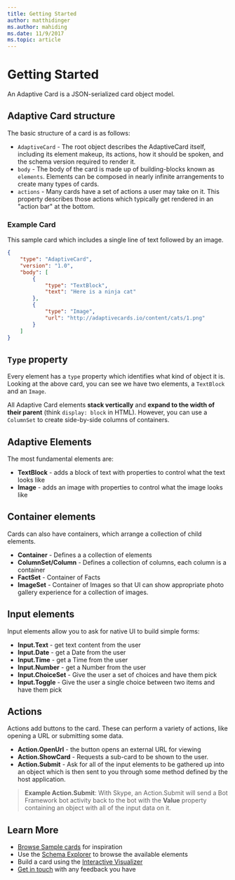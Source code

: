 ```yaml
---
title: Getting Started
author: matthidinger
ms.author: mahiding
ms.date: 11/9/2017
ms.topic: article
---
```


# Getting Started 

An Adaptive Card is a JSON-serialized card object model.

## Adaptive Card structure

The basic structure of a card is as follows:

* `AdaptiveCard` - The root object describes the AdaptiveCard itself, including its element makeup, its actions, how it should be spoken, and the schema version required to render it.
* `body` - The body of the card is made up of building-blocks known as `elements`. Elements can be composed in nearly infinite arrangements to create many types of cards. 
* `actions` - Many cards have a set of actions a user may take on it. This property describes those actions which typically get rendered in an "action bar" at the bottom.

### Example Card

This sample card which includes a single line of text followed by an image.

```json
{
    "type": "AdaptiveCard",
    "version": "1.0",
    "body": [
        {
            "type": "TextBlock",
            "text": "Here is a ninja cat"
        },
        {
            "type": "Image",
            "url": "http://adaptivecards.io/content/cats/1.png"
        }
    ]
}
```

## `Type` property

Every element has a `type` property which identifies what kind of object it is. Looking at the above card, you can see we have two elements, a `TextBlock` and an `Image`.

All Adaptive Card elements **stack vertically** and **expand to the width of their parent** (think `display: block` in HTML). However, you can use a `ColumnSet` to create side-by-side columns of containers.

## Adaptive Elements

The most fundamental elements are:

* **TextBlock** - adds a block of text with properties to control what the text looks like
* **Image** - adds an image with properties to control what the image looks like

## Container elements

Cards can also have containers, which arrange a collection of child elements.

* **Container** - Defines a a collection of elements
* **ColumnSet/Column** - Defines a collection of columns, each column is a container
* **FactSet** - Container of Facts
* **ImageSet** - Container of Images so that UI can show appropriate photo gallery experience for a collection of images.

## Input elements

Input elements allow you to ask for native UI to build simple forms:

* **Input.Text** - get text content from the user
* **Input.Date** - get a Date from the user
* **Input.Time** - get a Time from the user
* **Input.Number** - get a Number from the user
* **Input.ChoiceSet** - Give the user a set of choices and have them pick
* **Input.Toggle** - Give the user a single choice between two items and have them pick

## Actions

Actions add buttons to the card. These can perform a variety of actions, like opening a URL or submitting some data.

* **Action.OpenUrl** - the button opens an external URL for viewing
* **Action.ShowCard** - Requests a sub-card to be shown to the user.
* **Action.Submit** - Ask for all of the input elements to be gathered up into an object which is then sent to you through some method defined by the host application.

> **Example Action.Submit**: With Skype, an Action.Submit will send a Bot Framework bot activity back to the bot with the **Value** property containing an object with all of the input data on it.

## Learn More

* [Browse Sample cards](https://adaptivecards.io/samples/) for inspiration
* Use the [Schema Explorer](https://adaptivecards.io/explorer) to browse the available elements
* Build a card using the [Interactive Visualizer]([https://vnext.adaptivecards.io/visualizer/](https://vnext.adaptivecards.io/visualizer/))
* [Get in touch]([[https://adaptivecards.io/connect](https://github.com/Microsoft/AdaptiveCards/issues/new)](https://github.com/Microsoft/AdaptiveCards/issues/new?title=%5BWebsite%5D%20%5BYour%20feedback%20title%20here%5D&body=%0D%0A%0D%0A%5BYour%20detailed%20feedback%20here%5D%0D%0A%0D%0A---%0D%0A*%20URL%3A%20https%3A%2F%2Fadaptivecards.io%2Fsamples%2F)) with any feedback you have

